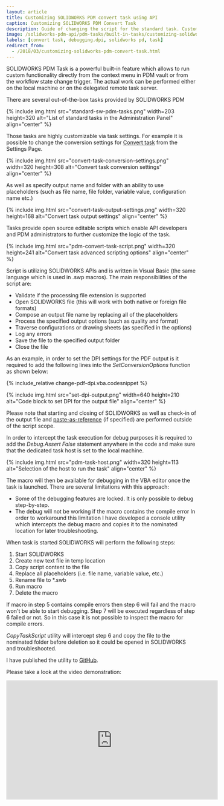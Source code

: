 ```yaml
---
layout: article
title: Customizing SOLIDWORKS PDM convert task using API
caption: Customizing SOLIDWORKS PDM Convert Task
description: Guide of changing the script for the standard task. Custom utility to simplify the debugging of the PDM tasks
image: /solidworks-pdm-api/pdm-tasks/built-in-tasks/customizing-solidworks-pdm-convert-task/pdm-convert-task-script.png
labels: [convert task, debugging.dpi, solidworks pd, task]
redirect_from:
  - /2018/03/customizing-solidworks-pdm-convert-task.html
---
```

SOLIDWORKS PDM Task is a powerful built-in feature which allows to run custom functionality directly from the context menu in PDM vault or from the workflow state change trigger. The actual work can be performed either on the local machine or on the delegated remote task server.  

There are several out-of-the-box tasks provided by SOLIDWORKS PDM

{% include img.html src="standard-sw-pdm-tasks.png" width=203 height=320 alt="List of standard tasks in the Administration Panel" align="center" %}

Those tasks are highly customizable via task settings. For example it is possible to change the conversion settings for [Convert task](http://help.solidworks.com/2017/english/enterprisepdm/admin/t_configure_convert.htm) from the Settings Page.

{% include img.html src="convert-task-conversion-settings.png" width=320 height=308 alt="Convert task conversion settings" align="center" %}

As well as specify output name and folder with an ability to use placeholders (such as file name, file folder, variable value, configuration name etc.)

{% include img.html src="convert-task-output-settings.png" width=320 height=168 alt="Convert task output settings" align="center" %}

Tasks provide open source editable scripts which enable API developers and PDM administrators to further customize the logic of the task.

{% include img.html src="pdm-convert-task-script.png" width=320 height=241 alt="Convert task advanced scripting options" align="center" %}

Script is utilizing SOLIDWORKS APIs and is written in Visual Basic (the same language which is used in .swp macros). The main responsibilities of the script are:

* Validate if the processing file extension is supported
* Open SOLIDWORKS file (this will work with both native or foreign file formats)
* Compose an output file name by replacing all of the placeholders
* Process the specified output options (such as quality and format)
* Traverse configurations or drawing sheets (as specified in the options)
* Log any errors
* Save the file to the specified output folder
* Close the file

As an example, in order to set the DPI settings for the PDF output is it required to add the following lines into the *SetConversionOptions* function as shown below:

{% include_relative change-pdf-dpi.vba.codesnippet %}

{% include img.html src="set-dpi-output.png" width=640 height=210 alt="Code block to set DPI for the output file" align="center" %}

Please note that starting and closing of SOLIDWORKS as well as check-in of the output file and [paste-as-reference](http://help.solidworks.com/2012/english/enterprisepdm/fileexplorer/t_Creating_a_Topic_Reference.htm) (if specified) are performed outside of the script scope.

In order to intercept the task execution for debug purposes it is required to add the *Debug.Assert False* statement anywhere in the code and make sure that the dedicated task host is set to the local machine.

{% include img.html src="pdm-task-host.png" width=320 height=113 alt="Selection of the host to run the task" align="center" %}

The macro will then be available for debugging in the VBA editor once the task is launched. There are several limitations with this approach:

* Some of the debugging features are locked. It is only possible to debug step-by-step.
* The debug will not be working if the macro contains the compile error
In order to workaround this limitation I have developed a console utility which intercepts the debug macro and copies it to the nominated location for later troubleshooting.

When task is started SOLIDWORKS will perform the following steps:

1. Start SOLIDWORKS
1. Create new text file in temp location
1. Copy script content to the file
1. Replace all placeholders (i.e. file name, variable value, etc.)
1. Rename file to *.swb
1. Run macro
1. Delete the macro

If macro in step 5 contains compile errors then step 6 will fail and the macro won't be able to start debugging. Step 7 will be executed regardless of step 6 failed or not. So in this case it is not possible to inspect the macro for compile errors.

*CopyTaskScript* utility will intercept step 6 and copy the file to the nominated folder before deletion so it could be opened in SOLIDWORKS and troubleshooted.

I have published the utility to [GitHub](https://github.com/codestackdev/pdm-copy-task-script).

Please take a look at the video demonstration:  

<center>
  <iframe allow="autoplay; encrypted-media" allowfullscreen="" frameborder="0"
    width="560" height="315" src="https://www.youtube.com/embed/kNRbmTDAyBA">
  </iframe>
</center>
